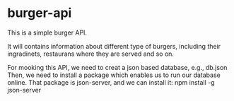 # burger-api
This is a simple burger API.

It will contains information about different type of burgers, including their ingradinets, restaurans where they are served and so on. 


For mooking this API, we need to creat a json based database, e.g., db.json
Then, we need to install a package which enables us to run our database online. That package is json-server, and we can install it:
npm install -g json-server
